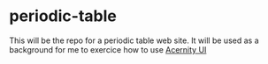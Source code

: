 # periodic-table
This will be the repo for a periodic table web site. It will be used as a background for me to exercice how to use [Acernity UI](https://ui.aceternity.com/)

